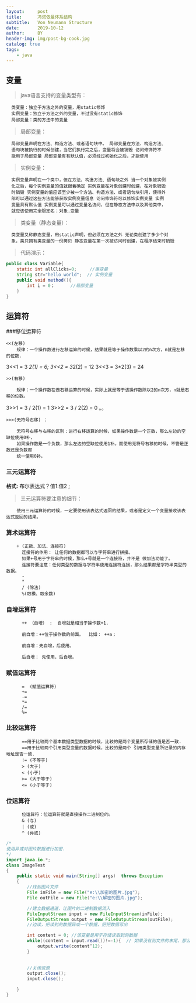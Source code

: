 ```yaml
---
layout:     post
title:      冯诺依曼体系结构
subtitle:   Von Neumann Structure
date:       2019-10-12
author:     BY
header-img: img/post-bg-cook.jpg
catalog: true
tags:
    - java
---
```



## 变量

> java语言支持的变量类型有：

      类变量：独立于方法之外的变量，用static修饰 
      实例变量：独立于方法之外的变量，不过没有static修饰 
      局部变量：类的方法中的变量
      
> 局部变量： 
      
      局部变量声明在方法、构造方法、或者语句块中。 局部变量在方法、构造方法、
      语句块被执行的时候创建，当它们执行完之后，变量将会被销毁 访问修饰符不
      能用于局部变量 局部变量有有默认值，必须经过初始化之后，才能使用

> 实例变量： 
      
      实例变量声明在一个类中，但在方法、构造方法、语句块之外 当一个对象被实例
      化之后，每个实例变量的值就跟着确定 实例变量在对象创建时创建，在对象销毁
      时销毁 实例变量的值应该至少被一个方法、构造方法、或者语句块引用，使得外
      部可以通过这些方法能够获取实例变量信息 访问修饰符可以修饰实例变量 实例
      变量具有默认值 实例变量可以通过变量名访问，但在静态方法中以及其他类中，
      就应该使用完全限定名：对象.变量
      
> 类变量（静态变量）： 
      
      类变量又称静态变量，用static声明，但必须在方法之外 无论类创建了多少个对
      象，类只拥有类变量的一份拷贝 静态变量在第一次被访问时创建，在程序结束时销毁
      
> 代码演示：

```java
public class Variable{
	static int allClicks=0;		//类变量
	String str="hello world";  // 实例变量
	public void method(){
		int i = 0；		//局部变量
	}
}

```
      
## 运算符

###移位运算符

	<<(左移)
        规律：一个操作数进行左移运算的时候，结果就是等于操作数乘以2的n次方，n就是左移 的位数.
	
  3<<1 = 3 *2(1) = 6;
	3<<2 = 3*2(2) = 12
	3<<3 = 3*2(3) = 24
	
	>>(右移)
        
        规律：一个操作数在做右移运算的时候，实际上就是等于该操作数除以2的n次方，n就是右移的位数。
	
  3>>1 = 3 / 2(1) = 1
	3>>2 = 3 / 2(2) = 0 。。
	
	>>>(无符号右移) ：
  
        无符号右移与右移的区别：进行右移运算的时候，如果操作数是一个正数，那么左边的空缺位使用0补，
        如果操作数是一个负数，那么左边的空缺位使用1补。而使用无符号右移的时候，不管是正数还是负数都
        统一使用0补。
      
### 三元运算符

**格式:**
	布尔表达式？值1:值2  ;
> 三元运算符要注意的细节：
	
        使用三元运算符的时候，一定要使用该表达式返回的结果，或者是定义一个变量接收该表达式返回的结果。
        
### 算术运算符

        + (正数、加法、连接符)
          连接符的作用： 让任何的数据都可以与字符串进行拼接。
          如果+号用于字符串的时候，那么+号就是一个连接符，并不是 做加法功能了。
          连接符要注意：任何类型的数据与字符串使用连接符连接，那么结果都是字符串类型的数据。
          -
          *
          / (除法)
          %(取模、取余数)

### 自增运算符

          ++ （自增） :  自增就是相当于操作数+1.
	
          前自增：++位于操作数的前面。  比如： ++a；

          前自增：先自增，后使用。

          后自增： 先使用，后自增。

### 赋值运算符

          =  (赋值运算符)
          += 
          -=
          *=
          /=
          %=

### 比较运算符

          ==用于比较两个基本数据类型数据的时候，比较的是两个变量所存储的值是否一致.
          ==用于比较两个引用类型变量的数据时候，比较的是两个 引用类型变量所记录的内存地址是否一致. 
          != (不等于)
          > (大于)
          < (小于)
          >= (大于等于)
          <= (小于等于)

### 位运算符

          位运算符：位运算符就是直接操作二进制位的。
          & (与)
          | (或)
          ^ (异或)

```java
/*
使用异或对图片数据进行加密.
*/
import java.io.*;
class ImageTest 
{
	public static void main(String[] args)  throws Exception
	{
		//找到图片文件
		File inFile = new File("e:\\加密的图片.jpg");
		File outFile = new File("e:\\解密的图片.jpg");

		//建立数据通道，让图片的二进制数据流入
		FileInputStream input = new FileInputStream(inFile);
		FileOutputStream output = new FileOutputStream(outFile);
		//边读，把读到的数据异或一个数据，把把数据写出

		int content = 0; //该变量是用于存储读取到的数据
		while((content = input.read())!=-1){  // 如果没有到文件的末尾，那么继续读取数据，读取到的数据已经存储到content变量中了。
			output.write(content^12);
		}
	
			
		//关闭资源
		output.close();
		input.close();

	}
}
```
